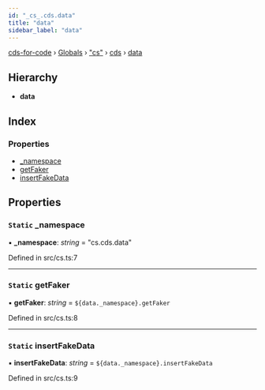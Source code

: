 ```yaml
---
id: "_cs_.cds.data"
title: "data"
sidebar_label: "data"
---
```


[cds-for-code](../index.md) › [Globals](../globals.md) › ["cs"](../modules/_cs_.md) › [cds](../modules/_cs_.cds.md) › [data](_cs_.cds.data.md)

## Hierarchy

* **data**

## Index

### Properties

* [_namespace](_cs_.cds.data.md#static-_namespace)
* [getFaker](_cs_.cds.data.md#static-getfaker)
* [insertFakeData](_cs_.cds.data.md#static-insertfakedata)

## Properties

### `Static` _namespace

▪ **_namespace**: *string* = "cs.cds.data"

Defined in src/cs.ts:7

___

### `Static` getFaker

▪ **getFaker**: *string* = `${data._namespace}.getFaker`

Defined in src/cs.ts:8

___

### `Static` insertFakeData

▪ **insertFakeData**: *string* = `${data._namespace}.insertFakeData`

Defined in src/cs.ts:9
